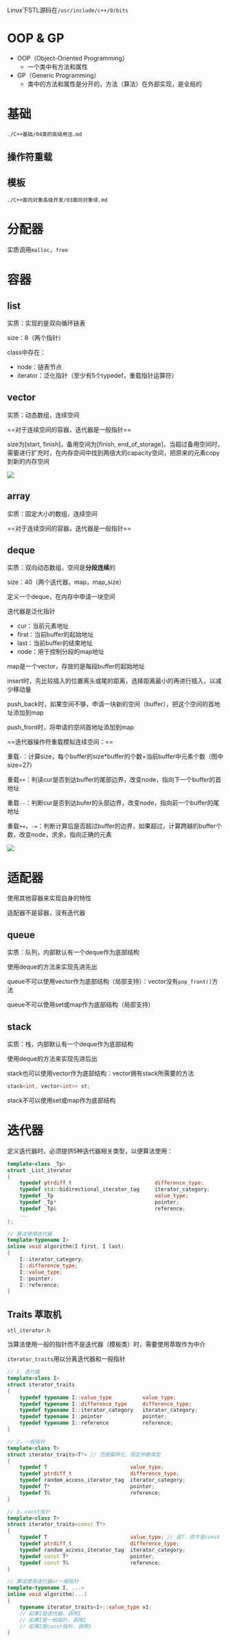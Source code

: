 Linux下STL源码在`/usr/include/c++/9/bits`

# OOP & GP

- OOP（Object-Oriented Programming）
  - 一个类中有方法和属性
- GP（Generic Programming）
  - 类中的方法和属性是分开的，方法（算法）在外部实现，是全局的



# 基础 

`./C++基础/04类的高级用法.md`

## 操作符重载

## 模板

`./C++面向对象高级开发/03面向对象续.md`



# 分配器

实质调用`malloc`，`free`



# 容器

## list

实质：实现的是双向循环链表

size：8（两个指针）

class中存在：

- node：链表节点
- iterator：泛化指针（至少有5个typedef，重载指针运算符）



## vector

实质：动态数组，连续空间

==对于连续空间的容器，迭代器是一般指针==

size为[start, finish]，备用空间为[finish, end_of_storage]，当超过备用空间时，需要进行扩充时，在内存空间中找到两倍大的capacity空间，把原来的元素copy到新的内存空间

![](./assets/TIM截图20200805080218.png)

## array

实质：固定大小的数组，连续空间

==对于连续空间的容器，迭代器是一般指针==



## deque

实质：双向动态数组，空间是**分段连续**的

size：40（两个迭代器，map，map_size）

定义一个deque，在内存中申请一块空间

迭代器是泛化指针

- cur：当前元素地址
- first：当前buffer的起始地址
- last：当前buffer的结束地址
- node：用于控制分段的map地址

map是一个vector，存放的是每段buffer的起始地址

insert时，先比较插入的位置离头或尾的距离，选择距离最小的再进行插入，以减少移动量

push_back时，如果空间不够，申请一块新的空间（buffer），把这个空间的首地址添加到map

push_front时，将申请的空间首地址添加到map



==迭代器操作符重载模拟连续空间：==

重载`-`：计算size，每个buffer的size*buffer的个数+当前buffer中元素个数（图中size=27）

重载`++`：判读cur是否到达buffer的尾部边界，改变node，指向下一个buffer的首地址

重载`--`：判断cur是否到达bufer的头部边界，改变node，指向前一个buffer的尾地址

重载`+=`，`-=`：判断计算后是否超过buffer的边界，如果超过，计算跨越的buffer个数，改变node，求余，指向正确的元素

![](./assets/TIM截图20200805085416.png)



# 适配器

使用其他容器来实现自身的特性

适配器不是容器，没有迭代器

## queue

实质：队列，内部默认有一个deque作为底部结构

使用deque的方法来实现先进先出



queue不可以使用vector作为底部结构（局部支持）：vector没有`pop_front()`方法

queue不可以使用set或map作为底部结构（局部支持）

## stack

实质：栈，内部默认有一个deque作为底部结构

使用deque的方法来实现先进后出



stack也可以使用vector作为底部结构：vector拥有stack所需要的方法

```c++
stack<int, vector<int>> st;
```

stack不可以使用set或map作为底部结构



# 迭代器

定义迭代器时，必须提供5种迭代器相关类型，以便算法使用：

```c++
template<class _Tp>
struct _List_iterator
{
    typedef ptrdiff_t							difference_type;
    typedef std::bidirectional_iterator_tag		iterator_category;
    typedef _Tp									value_type;
    typedef _Tp*								pointer;
    typedef _Tp&								reference;
    ...
};

// 算法使用迭代器
template<typename I>
inline void algorithm(I first, I last)
{
    I::iterator_category;
    I::difference_type;
    I::value_type;
    I::pointer;
    I::reference;
}
```



## Traits 萃取机

`stl_iterator.h`

当算法使用一般的指针而不是迭代器（模板类）时，需要使用萃取作为中介

`iterator_traits`用以分离迭代器和一般指针

```c++
// 1，迭代器
template<class I>
struct iterator_traits
{
    typedef typename I::value_type 			value_type;
    typedef typename I::difference_type 	difference_type;
    typedef typename I::iterator_category	iterator_category;
    typedef typename I::pointer 			pointer;
    typedef typename I::reference 			reference;
}

// 2，一般指针
template<class T>
struct iterator_traits<T*> // 范围偏特化，限定参数类型
{
    typedef T 							value_type;
    typedef ptrdiff_t					difference_type;
    typedef random_access_iterator_tag	iterator_category;
    typedef T*							pointer;
    typedef T&							reference;
}

// 3，const指针
template<class T>
struct iterator_traits<const T*>
{
    typedef T 							value_type;	// 是T，而不是const T
    typedef ptrdiff_t					difference_type;
    typedef random_access_iterator_tag	iterator_category;
    typedef const T*					pointer;
    typedef const T&					reference;
}

// 算法使用迭代器or一般指针
template<typename I, ...>
inline void algorithm(...)
{
    typename iterator_traits<I>::value_type v1;
    // 如果I是迭代器，调用1
    // 如果I是一般指针，调用2
    // 如果I是const指针，调用3
}
```

